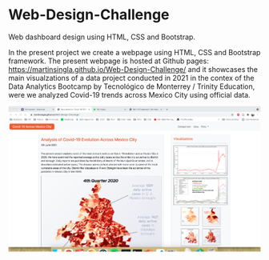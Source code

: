 # Web-Design-Challenge
Web dashboard design using HTML, CSS and Bootstrap.

In the present project we create a webpage using HTML, CSS and Bootstrap framework. The present webpage is hosted at Github pages:  https://martinsingla.github.io/Web-Design-Challenge/ and it showcases the main visualzations of a data project conducted in 2021 in the contex of the Data Analytics Bootcamp by Tecnológico de Monterrey / Trinity Education, were we analyzed Covid-19 trends across Mexico City using official data.


![Screenshot](https://raw.githubusercontent.com/martinsingla/Web-Design-Challenge/main/screenshot.png)
